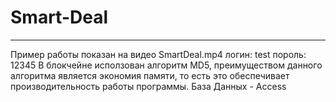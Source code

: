 # Smart-Deal
---
Пример работы показан на видео SmartDeal.mp4
логин: test
пороль: 12345
В блокчейне исползован алгоритм MD5, преимуществом данного алгоритма является экономия памяти, то есть это обеспечивает производительность работы программы.
База Данных - Access
